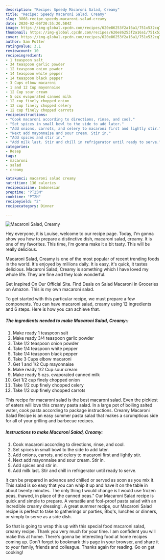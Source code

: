 ```yaml
---
description: "Recipe: Speedy Macaroni Salad, Creamy"
title: "Recipe: Speedy Macaroni Salad, Creamy"
slug: 3868-recipe-speedy-macaroni-salad-creamy
date: 2020-02-06T20:55:20.584Z
image: https://img-global.cpcdn.com/recipes/620e86253f2a16a1/751x532cq70/macaroni-salad-creamy-recipe-main-photo.jpg
thumbnail: https://img-global.cpcdn.com/recipes/620e86253f2a16a1/751x532cq70/macaroni-salad-creamy-recipe-main-photo.jpg
cover: https://img-global.cpcdn.com/recipes/620e86253f2a16a1/751x532cq70/macaroni-salad-creamy-recipe-main-photo.jpg
author: Sam Potter
ratingvalue: 3.1
reviewcount: 10
recipeingredient:
- 1 teaspoon salt
- 34 teaspoon garlic powder
- 12 teaspoon onion powder
- 14 teaspoon white pepper
- 14 teaspoon black pepper
- 3 Cups elbow macaroni
- 1 and 12 Cup mayonnaise
- 12 Cup sour cream
- 5 ozs evaporated canned milk
- 12 cup finely chopped onion
- 12 cup finely chopped celery
- 12 cup finely chopped carrots
recipeinstructions:
- "Cook macaroni according to directions, rinse, and cool."
- "Set spices in small bowl to the side to add later."
- "Add onions, carrots, and celery to macaroni first and lightly stir."
- "Next add mayonnaise and sour cream. Stir in."
- "Add spices and stir in."
- "Add milk last. Stir and chill in refrigerator until ready to serve."
categories:
- Resep
tags:
- macaroni
- salad
- creamy

katakunci: macaroni salad creamy
nutrition: 136 calories
recipecuisine: Indonesian
preptime: "PT25M"
cooktime: "PT2H"
recipeyield: "2"
recipecategory: Dinner

---
```



![Macaroni Salad, Creamy](https://img-global.cpcdn.com/recipes/620e86253f2a16a1/751x532cq70/macaroni-salad-creamy-recipe-main-photo.jpg)

Hey everyone, it is Louise, welcome to our recipe page. Today, I'm gonna show you how to prepare a distinctive dish, macaroni salad, creamy. It is one of my favorites. This time, I'm gonna make it a bit tasty. This will be really delicious.

Macaroni Salad, Creamy is one of the most popular of recent trending foods in the world. It's enjoyed by millions daily. It is easy, it's quick, it tastes delicious. Macaroni Salad, Creamy is something which I have loved my whole life. They are fine and they look wonderful.

Get Inspired On Our Official Site. Find Deals on Salad Macaroni in Groceries on Amazon. This is my own macaroni salad.


To get started with this particular recipe, we must prepare a few components. You can have macaroni salad, creamy using 12 ingredients and 6 steps. Here is how you can achieve that.

##### The ingredients needed to make Macaroni Salad, Creamy::

1. Make ready 1 teaspoon salt
1. Make ready 3/4 teaspoon garlic powder
1. Take 1/2 teaspoon onion powder
1. Take 1/4 teaspoon white pepper
1. Take 1/4 teaspoon black pepper
1. Take 3 Cups elbow macaroni
1. Get 1 and 1/2 Cup mayonnaise
1. Make ready 1/2 Cup sour cream
1. Make ready 5 ozs. evaporated canned milk
1. Get 1/2 cup finely chopped onion
1. Take 1/2 cup finely chopped celery
1. Take 1/2 cup finely chopped carrots


This recipe for macaroni salad is the best macaroni salad. Even the pickiest of eaters will love this creamy pasta salad. In a large pot of boiling salted water, cook pasta according to package instructions. Creamy Macaroni Salad Recipe is an easy summer pasta salad that makes a scrumptious side for all of your grilling and barbecue recipes. 

##### Instructions to make Macaroni Salad, Creamy:

1. Cook macaroni according to directions, rinse, and cool.
1. Set spices in small bowl to the side to add later.
1. Add onions, carrots, and celery to macaroni first and lightly stir.
1. Next add mayonnaise and sour cream. Stir in.
1. Add spices and stir in.
1. Add milk last. Stir and chill in refrigerator until ready to serve.


It can be prepared in advance and chilled or served as soon as you mix it. This salad is so easy that you can whip it up and have it on the table in about twenty minutes. The only thing I would change is I would use frozen peas, thawed, in place of the canned peas.&#34; Our Macaroni Salad recipe is quick and simple to prepare. A versatile and fool-proof pasta salad with an incredible creamy dressing!. A great summer recipe, our Macaroni Salad recipe is perfect to take to gatherings or parties, Bbq&#39;s, lunches or dinners, or simply to serve as a side dish. 

So that is going to wrap this up with this special food macaroni salad, creamy recipe. Thank you very much for your time. I am confident you will make this at home. There's gonna be interesting food at home recipes coming up. Don't forget to bookmark this page in your browser, and share it to your family, friends and colleague. Thanks again for reading. Go on get cooking!
